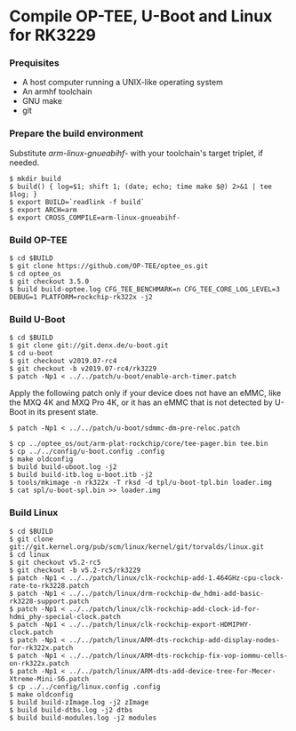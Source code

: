 # Compile OP-TEE, U-Boot and Linux for RK3229


### Prequisites

- A host computer running a UNIX-like operating system
- An armhf toolchain
- GNU make
- git


### Prepare the build environment

Substitute *arm-linux-gnueabihf-* with your toolchain's target triplet, if needed.

```
$ mkdir build
$ build() { log=$1; shift 1; (date; echo; time make $@) 2>&1 | tee $log; }
$ export BUILD=`readlink -f build`
$ export ARCH=arm
$ export CROSS_COMPILE=arm-linux-gnueabihf-
```


### Build OP-TEE

```
$ cd $BUILD
$ git clone https://github.com/OP-TEE/optee_os.git
$ cd optee_os
$ git checkout 3.5.0
$ build build-optee.log CFG_TEE_BENCHMARK=n CFG_TEE_CORE_LOG_LEVEL=3 DEBUG=1 PLATFORM=rockchip-rk322x -j2
```


### Build U-Boot

```
$ cd $BUILD
$ git clone git://git.denx.de/u-boot.git
$ cd u-boot
$ git checkout v2019.07-rc4
$ git checkout -b v2019.07-rc4/rk3229
$ patch -Np1 < ../../patch/u-boot/enable-arch-timer.patch 
```

Apply the following patch only if your device does not have an eMMC, like the MXQ 4K and MXQ Pro 4K, or it has an eMMC that is not detected by U-Boot in its present state.

```
$ patch -Np1 < ../../patch/u-boot/sdmmc-dm-pre-reloc.patch
```

```
$ cp ../optee_os/out/arm-plat-rockchip/core/tee-pager.bin tee.bin
$ cp ../../config/u-boot.config .config
$ make oldconfig
$ build build-uboot.log -j2 
$ build build-itb.log u-boot.itb -j2
$ tools/mkimage -n rk322x -T rksd -d tpl/u-boot-tpl.bin loader.img
$ cat spl/u-boot-spl.bin >> loader.img 
```


### Build Linux

```
$ cd $BUILD
$ git clone git://git.kernel.org/pub/scm/linux/kernel/git/torvalds/linux.git 
$ cd linux
$ git checkout v5.2-rc5
$ git checkout -b v5.2-rc5/rk3229
$ patch -Np1 < ../../patch/linux/clk-rockchip-add-1.464GHz-cpu-clock-rate-to-rk3228.patch
$ patch -Np1 < ../../patch/linux/drm-rockchip-dw_hdmi-add-basic-rk3228-support.patch
$ patch -Np1 < ../../patch/linux/clk-rockchip-add-clock-id-for-hdmi_phy-special-clock.patch
$ patch -Np1 < ../../patch/linux/clk-rockchip-export-HDMIPHY-clock.patch
$ patch -Np1 < ../../patch/linux/ARM-dts-rockchip-add-display-nodes-for-rk322x.patch
$ patch -Np1 < ../../patch/linux/ARM-dts-rockchip-fix-vop-iommu-cells-on-rk322x.patch
$ patch -Np1 < ../../patch/linux/ARM-dts-add-device-tree-for-Mecer-Xtreme-Mini-S6.patch
$ cp ../../config/linux.config .config
$ make oldconfig
$ build build-zImage.log -j2 zImage
$ build build-dtbs.log -j2 dtbs
$ build build-modules.log -j2 modules
```
